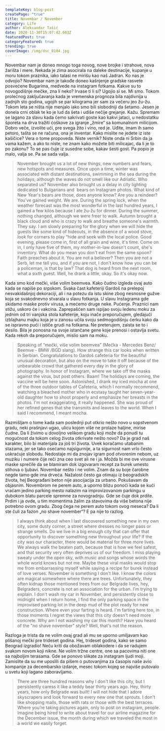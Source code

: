 ```yaml
---
templateKey: blog-post
createPage: "true"
title: Novembar / November
category: Life
author: Aleksandar Tašić
date: 2020-11-30T15:07:42.603Z
featuredPost: true
categoryFeatured: true
trending: true
coverImage: /img/dsc_0104.jpg
---
```

Novembar nam je doneo mnogo toga novog, nove brojke i strahove, nova žarišta i mere. Nekada je zima asocirala na daleke destinacije, kupanje u moru tokom praznika, iako talasi ne mirišu kao naš Jadran. Ko nas je odvojio? Novembar nam je takođe doneo kašnjenje gradske rasvete posvećene Bugarima, medvede na instagram fotkama. Kakve su to novogodišnje mečke, zna li neko? Irvase ti li si? Ugojio si se. Mi smo. Tokom prolećnog zaključavanja kada je vremenska prognoza bila najdivnija u zadnjih sto godina, ugojih se par kilograma jer sam za večeru jeo žu-žu. Tokom leta se ništa nije menjalo iako smo bili slobodniji da šetamo. Jesen je donela crni oblak te ko je lud da šeta i udiše nečije grejanje. Kažu. Spremam se lagano za slavu kada ćemo sakrivati goste kao kakvi jataci, u nedostatku šporeta na drva tražiti ćoškove za igranje „žmire“ sa komunalnom milicijom. Dobro veče, izvolite ući, pre svega žito i vino, red je. Uđite, imam ih samo petoro, tašta se ne računa, ona je inventar. Kako mislite ne jedete iz iste kašičice? Vera o tome propoveda. Niste vernik? Niste onda ni Srbin da ja vama kažem, a ako to niste, ne znam kako možete biti milicajac, da li je to po zakonu? To se pas čuje iz susedne sobe, kakav šesti gost. Pa popio je malo, valja se. Pa se sada valja.

> November brought us a lot of new things, new numbers and fears, new hotspots and measures. Once upon a time, winter was associated with distant destinations, swimming in the sea during the holidays, although the waves do not smell like our Adriatic. Who separated us? November also brought us a delay in city lighting dedicated to Bulgarians and  bears on Instagram photos. What kind of New Year's bears are those, does anyone know? Are you a reindeer? You've gained weight. We are. During the spring lock, when the weather forecast was the most wonderful in the last hundred years, I gained a few kilos because I ate žu-žu for dinner. During the summer, nothing changed, although we were freer to walk. Autumn brought a black cloud and who is crazy to walk and breathe someone's warmth. They say. I am slowly preparing for the glory when we will hide the guests like some kind of hideouts, in the absence of a wood stove, look for corners to play “hide and seek with the local police. Good evening, please come in, first of all grain and wine, it's time. Come on in, I only have five of them, my mother-in-law doesn't count, she's inventory. What do you mean you don't eat from the same spoon? Faith preaches about it. You are not a believer? Then you are not a Serb, let me tell you, and if you are not, I don't know how you can be a policeman, is that by law? That dog is heard from the next room, what a sixth guest. Well, he drank a little, okay. So it's okay now.

Kada smo kod mečki, više volim beemvea. Kako čudno izgleda ovaj auto kada se napiše po srpskom. Svaka čast kafeteriji Gardoš na prelepoj nesvakidašnjoj dekoraciji, ali i na potezu da istu skine zbog nesnosne gužve koja se svakodnevno stvarala u slavu fotkanja. U slavu Instagrama gde skidamo maske protiv virusa, a mećemo druge neke. Pućenje. Praznici nam stižu, uskoro će i vakcina. Zaprepašćen sam ispijao svoju ledenu moku za jednim od tri vanjska stola kafeterije, koju inače preporučujem, gledajući izblajhanu majku koja je u zanosu učila svoju sedmogodišnju ćerku kako da se ispravno pući i ističe grudi na fotkama. Ne preterujem, zaista se to i desilo. Bila je ponosna na svoje istančane gene koje prenosi i ostavlja svetu. Kada rekoh da preporučujem, mislio sam na moku. 

> Speaking of “mečki, više volim beemvea” (Mečka - Mercedes Benz/ Beemve - BMW /BGD slang). How strange this car looks when written in Serbian. Congratulations to Gardoš cafeteria for the beautiful unusual decoration, but also on the move to take it off because of the unbearable crowd that gathered every day in the glory of photography. In honor of Instagram, where we take off the masks against the virus, but post others. Baam! The holidays are coming, the vaccine will be here soon. Astonished, I drank my iced mocha at one of the three outdoor tables of Cafeteria, which I normally recommend, watching a bleached mother who in ecstasy taught her seven-year-old daughter how to shoot properly and emphasize her breasts in the photos. I'm not exaggerating, it really happened. She was proud of her refined genes that she transmits and leaves to the world. When I said I recommend, I meant mocha.

Razmišljam o tome kada sam poslednji put otkrio nešto novo u sopstvenom gradu, neki prašnjavi ugao, ulicu kojom više ne prolaze haljine, mirise čudne. Da li živimo u dovoljno velikom gradu koji može da ponudi tu mogućnost da tokom celog života otkrivate nešto novo? Da je grad naš karakter, bilo bi materijala za još tri života. Uvek koračamo utabanim stazama, jer se tako osećamo najsigurnije, a ta sigurnost nam vrlo često uskraćuje slobodu. Nedostaje mi da znojav igram pod otvorenim nebom, uz muziku i numere čije reči zna ceo svet ali ne i ja. Možda bi me ove virusne maske sprečile da se blamiram dok izgovaram recept za burek umesto stihova o ljubavi. Novembar nešto i ne volim. Znam da su boje čarobne negde tamo gde ima drveća. Nažalost često ga otimaju iz beogradskih života, hej Beograđani beton nije asocijacija za urbano. Pokušavam da objasnim. Novembrom ne perem auto, a uporno blizu ponoći kada se kući vraćam jedino parking mesto nalazim na improvizovanom parkingu u dubokom blatu parcele spremne za novogradnju. Gde se čuje dok prdite. Prdim i ja ovde, u tim momentima žalim za stavovima da više betona nije potrebno ovom gradu. Zbog čega ne perem auto tokom ovog meseca? Da li ste čuli za fazon „no shave november“? E pa nije to razlog. 

> I always think about when I last discovered something new in my own city, some dusty corner, a street where dresses no longer pass or strange smells. Do we live in a big enough city that can offer that opportunity to discover something new throughout your life? If the city was our character, there would be material for three more lives. We always walk the beaten path, because that is how we feel safest, and that security very often deprives us of our freedom. I miss playing sweaty under the open sky, with music and songs whose words the whole world knows but not me. Maybe these viral masks would stop me from embarrassing myself while saying a recipe for burek instead of love verses. November is something I don't like. I know the colors are magical somewhere where there are trees. Unfortunately, they often kidnap those mentioned trees from our Belgrade lives, hey, Belgraders, concrete is not an association for the urban. I'm trying to explain. I don't wash my car in November, and persistently close to midnight when I return home, I find the only parking space in the improvised parking lot in the deep mud of the plot ready for new construction. Where even your farting is heard. I'm farting here too, in those moments I regret the views that this city doesn't need more concrete. Why am I not washing my car this month? Have you heard of the "no shave november" style? Well, that's not the reason.

Razloga je trista da ne volim ovaj grad ali mu se uporno umiljavam kao plišanoj mečki pre trideset godina. Hej, trideset godina, kako se samo Beograd izgradio! Neću kriti da obožavam oblakodere i da se radujem svakom novom koji nikne. Ne volim tržne centre, one sa pacovima niti one sa najboljim terasama. Gde se ponovo slikate za instagram ljudi moji. Zamislite da su me uposlili da pišem o putovanjima za časopis naše avio kompanije za decembarsko izdanje, mesec tokom kojeg se najviše putovalo u svetu koji lagano zaboravljamo. 

> There are three hundred reasons why I don't like this city, but I persistently caress it like a teddy bear thirty years ago. Hey, thirty years, how only Belgrade was built! I will not hide that I adore skyscrapers and look forward to every new one that sprouts. I don't like shopping malls, those with rats or those with the best terraces. Where you’re taking pictures again, only to post on instagram, people. Imagine being hired to write about travel for our airline magazine for the December issue, the month during which we traveled the most in a world we easily forget.